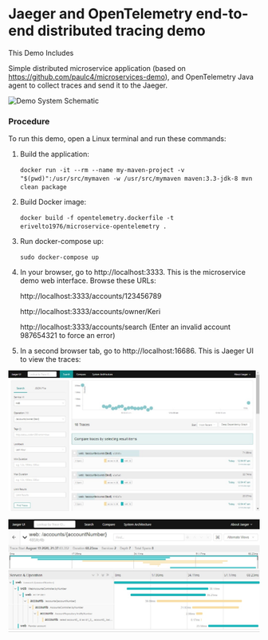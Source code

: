 # Jaeger and OpenTelemetry end-to-end distributed tracing demo

This Demo Includes

Simple distributed microservice application  (based on https://github.com/paulc4/microservices-demo), and OpenTelemetry Java agent to collect traces and send it to the Jaeger.

![Demo System Schematic](mini-system.jpg)

### Procedure

To run this demo, open a Linux terminal and run these commands:

1. Build the application:

    `docker run -it --rm --name my-maven-project -v "$(pwd)":/usr/src/mymaven -w /usr/src/mymaven maven:3.3-jdk-8 mvn clean package`

2. Build Docker image: 

   `docker build -f opentelemetry.dockerfile -t erivelto1976/microservice-opentelemetry .` 

3. Run docker-compose up:  

   `sudo docker-compose up`

4. In your browser, go to http://localhost:3333. This is the microservice demo web interface. Browse these URLs:

   http://localhost:3333/accounts/123456789

   http://localhost:3333/accounts/owner/Keri

   http://localhost:3333/accounts/search (Enter an invalid account 987654321 to force an error)

5. In a second browser tab, go to  http://localhost:16686. This is Jaeger UI to view the traces:

![Jaeger UI](jaeger-ui-2.jpg)

![Jaeger UI](jaeger-ui.jpg)